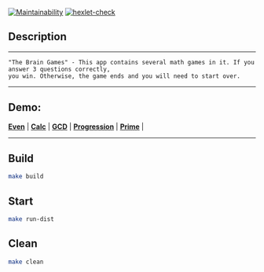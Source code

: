 [![Maintainability](https://api.codeclimate.com/v1/badges/9dbe00b836c00492e34b/maintainability)](https://codeclimate.com/github/ROSSARKO/java-project-61/maintainability)
[![hexlet-check](https://github.com/ROSSARKO/java-project-61/actions/workflows/hexlet-check.yml/badge.svg)](https://github.com/ROSSARKO/java-project-61/actions/workflows/hexlet-check.yml)
## Description
***
```
"The Brain Games" - This app contains several math games in it. If you answer 3 questions correctly, 
you win. Otherwise, the game ends and you will need to start over.
```
***
## Demo:
__[Even](https://asciinema.org/connect/6da9d564-f8ad-47e0-98eb-dc7efdeb7227)__ |
__[Calc](https://asciinema.org/a/dSpSj9hkaShOIxZhzhbgw7bv3)__ |
__[GCD](https://asciinema.org/a/egT7j4lie7pqZfF5hKfNLVjDy)__ |
__[Progression](https://asciinema.org/a/yHUW0ER66ENJNQpuoWibP75ak)__ |
__[Prime](https://asciinema.org/a/YrgJKHpNr4ZrwLZIxThIBqsow)__ |
***
## Build
```bash
make build
```
## Start
```bash
make run-dist
```
## Clean
```bash
make clean
```

